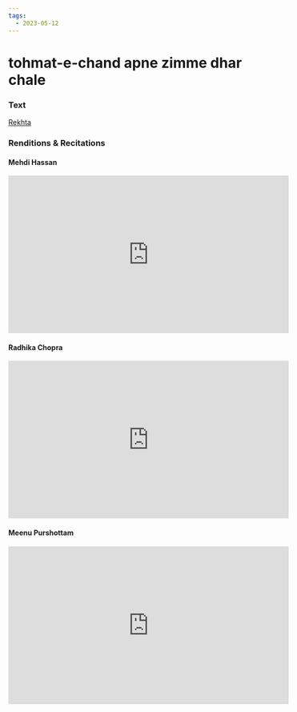 ```yaml
---
tags:
  - 2023-05-12
---
```

# tohmat-e-chand apne zimme dhar chale

### Text
[Rekhta](https://www.rekhta.org/ghazals/tohmat-e-chand-apne-zimme-dhar-chale-khwaja-meer-dard-ghazals-3?lang=ur)

### Renditions & Recitations

#### Mehdi Hassan

<iframe width="560" height="315" src="https://www.youtube.com/embed/p5KqGAUTvU0" title="YouTube video player" frameborder="0" allow="accelerometer; autoplay; clipboard-write; encrypted-media; gyroscope; picture-in-picture" allowfullscreen></iframe>

#### Radhika Chopra

<iframe width="560" height="315" src="https://www.youtube.com/embed/Bv6Ba27ddJo" title="YouTube video player" frameborder="0" allow="accelerometer; autoplay; clipboard-write; encrypted-media; gyroscope; picture-in-picture" allowfullscreen></iframe>

#### Meenu Purshottam

<iframe width="560" height="315" src="https://www.youtube.com/embed/84292Cs-y5M" title="YouTube video player" frameborder="0" allow="accelerometer; autoplay; clipboard-write; encrypted-media; gyroscope; picture-in-picture" allowfullscreen></iframe>

